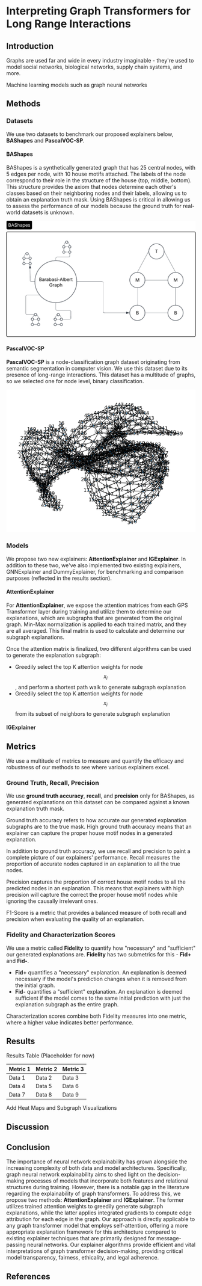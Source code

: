 # Interpreting Graph Transformers for Long Range Interactions

## Introduction

Graphs are used far and wide in every industry imaginable - they're used to model social networks, biological networks, supply chain systems, and more. 

Machine learning models such as graph neural networks 

## Methods

### Datasets

We use two datasets to benchmark our proposed explainers below, **BAShapes** and **PascalVOC-SP**.

#### BAShapes

BAShapes is a synthetically generated graph that has 25 central nodes, with 5 edges per node, with 10 house motifs attached. The labels of the node correspond to their role in the structure of the house (top, middle, bottom). This structure provides the axiom that nodes determine each other's classes based on their neighboring nodes and their labels, allowing us to obtain an explanation truth mask. Using BAShapes is critical in allowing us to assess the performance of our models because the ground truth for real-world datasets is unknown.

![BAShapes Explanation Visualization](assets/bashapes.png)

#### PascalVOC-SP

**PascalVOC-SP** is a node-classification graph dataset originating from semantic segmentation in computer vision. We use this dataset due to its presence of long-range interactions. This dataset has a multitude of graphs, so we selected one for node level, binary classification.

![PascalVOC-SP Graph Visualization](assets/PascalVOC-SPGraph.PNG)

### Models

We propose two new explainers: **AttentionExplainer** and **IGExplainer**. In addition to these two, we've also implemented two existing explainers, GNNExplainer and DummyExplainer, for benchmarking and comparison purposes (reflected in the results section).

#### AttentionExplainer

For **AttentionExplainer**, we expose the attention matrices from each GPS Transformer layer during training and utilize them to determine our explanations, which are subgraphs that are generated from the original graph. Min-Max normalization is applied to each trained matrix, and they are all averaged. This final matrix is used to calculate and determine our subgraph explanations.

Once the attention matrix is finalized, two different algorithms can be used to generate the explanation subgraph:

* Greedily select the top K attention weights for node $$x_i$$, and perform a shortest path walk to generate subgraph explanation
* Greedily select the top K attention weights for node $$x_i$$ from its subset of neighbors to generate subgraph explanation

#### IGExplainer

## Metrics

We use a multitude of metrics to measure and quantify the efficacy and robustness of our methods to see where various explainers excel.

### Ground Truth, Recall, Precision

We use **ground truth accuracy**, **recall**, and **precision** only for BAShapes, as generated explanations on this dataset can be compared against a known explanation truth mask.

Ground truth accuracy refers to how accurate our generated explanation subgraphs are to the true mask. High ground truth accuracy means that an explainer can capture the proper house motif nodes in a generated explanation.

In addition to ground truth accuracy, we use recall and precision to paint a complete picture of our explainers' performance. Recall measures the proportion of accurate nodes captured in an explanation to all the true nodes. 

Precision captures the proportion of correct house motif nodes to all the predicted nodes in an explanation. This means that explainers with high precision will capture the correct the proper house motif nodes while ignoring the causally irrelevant ones.

F1-Score is a metric that provides a balanced measure of both recall and precision when evaluating the quality of an explanation.

### Fidelity and Characterization Scores

We use a metric called **Fidelity** to quantify how "necessary" and "sufficient" our generated explanations are. **Fidelity** has two submetrics for this - **Fid+** and **Fid-**.

* **Fid+** quantifies a "necessary" explanation. An explanation is deemed necessary if the model's prediction changes when it is removed from the initial graph.
* **Fid-** quantifies a "sufficient" explanation. An explanation is deemed sufficient if the model comes to the same initial prediction with just the explanation subgraph as the entire graph.

Characterization scores combine both Fidelity measures into one metric, where a higher value indicates better performance.

## Results

Results Table (Placeholder for now)

| Metric 1 | Metric 2 | Metric 3 |
|----------|----------|----------|
| Data 1   | Data 2   | Data 3   |
| Data 4   | Data 5   | Data 6   |
| Data 7   | Data 8   | Data 9   |


Add Heat Maps and Subgraph Visualizations


## Discussion

## Conclusion

The importance of neural network explainability has grown alongside the increasing complexity of both data and model architectures. Specifically, graph neural network explainability aims to shed light on the decision-making processes of models that incorporate both features and relational structures during training. However, there is a notable gap in the literature regarding the explainability of graph transformers. To address this, we propose two methods: **AttentionExplainer** and **IGExplainer**. The former utilizes trained attention weights to greedily generate subgraph explanations, while the latter applies integrated gradients to compute edge attribution for each edge in the graph. Our approach is directly applicable to any graph transformer model that employs self-attention, offering a more appropriate explanation framework for this architecture compared to existing explainer techniques that are primarily designed for message-passing neural networks. Our explainer algorithms provide efficient and vital interpretations of graph transformer decision-making, providing critical model transparency, fairness, ethicality, and legal adherence.

## References
